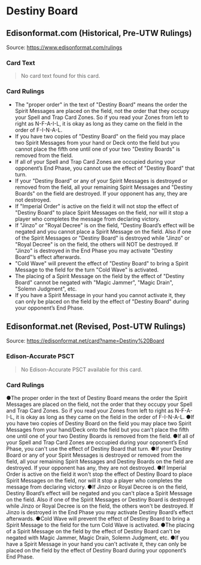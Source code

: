 # Destiny Board

## Edisonformat.com (Historical, Pre-UTW Rulings)

Source: https://www.edisonformat.com/rulings

### Card Text

> No card text found for this card.

### Card Rulings

*   The "proper order" in the text of "Destiny Board" means the order the Spirit Messages are placed on the field, not the order that they occupy your Spell and Trap Card Zones. So if you read your Zones from left to right as N-F-A-I-L, it is okay as long as they came on the field in the order of F-I-N-A-L.
*   If you have two copies of "Destiny Board" on the field you may place two Spirit Messages from your hand or Deck onto the field but you cannot place the fifth one until one of your two "Destiny Boards" is removed from the field.
*   If all of your Spell and Trap Card Zones are occupied during your opponent’s End Phase, you cannot use the effect of "Destiny Board" that turn.
*   If your "Destiny Board" or any of your Spirit Messages is destroyed or removed from the field, all your remaining Spirit Messages and "Destiny Boards" on the field are destroyed. If your opponent has any, they are not destroyed.
*   If "Imperial Order" is active on the field it will not stop the effect of "Destiny Board" to place Spirit Messages on the field, nor will it stop a player who completes the message from declaring victory.
*   If "Jinzo" or "Royal Decree" is on the field, "Destiny Board’s effect will be negated and you cannot place a Spirit Message on the field. Also if one of the Spirit Messages or "Destiny Board" is destroyed while "Jinzo" or "Royal Decree" is on the field, the others will NOT be destroyed. If "Jinzo" is destroyed in the End Phase you may activate "Destiny Board"’s effect afterwards.
*   "Cold Wave" will prevent the effect of "Destiny Board" to bring a Spirit Message to the field for the turn "Cold Wave" is activated.
*   The placing of a Spirit Message on the field by the effect of "Destiny Board" cannot be negated with "Magic Jammer", "Magic Drain", "Solemn Judgment", etc.
*   If you have a Spirit Message in your hand you cannot activate it, they can only be placed on the field by the effect of "Destiny Board" during your opponent’s End Phase.

## Edisonformat.net (Revised, Post-UTW Rulings)

Source: https://edisonformat.net/card?name=Destiny%20Board

### Edison-Accurate PSCT

> No Edison-Accurate PSCT available for this card.

### Card Rulings

●The proper order in the text of Destiny Board means the order the Spirit Messages are placed on the field, not the order that they occupy your Spell and Trap Card Zones. So if you read your Zones from left to right as N-F-A-I-L, it is okay as long as they came on the field in the order of F-I-N-A-L.
●If you have two copies of Destiny Board on the field you may place two Spirit Messages from your hand/Deck onto the field but you can't place the fifth one until one of your two Destiny Boards is removed from the field.
●If all of your Spell and Trap Card Zones are occupied during your opponent’s End Phase, you can't use the effect of Destiny Board that turn.
●If your Destiny Board or any of your Spirit Messages is destroyed or removed from the field, all your remaining Spirit Messages and Destiny Boards on the field are destroyed. If your opponent has any, they are not destroyed.
●If Imperial Order is active on the field it won't stop the effect of Destiny Board to place Spirit Messages on the field, nor will it stop a player who completes the message from declaring victory.
●If Jinzo or Royal Decree is on the field, Destiny Board’s effect will be negated and you can't place a Spirit Message on the field. Also if one of the Spirit Messages or Destiny Board is destroyed while Jinzo or Royal Decree is on the field, the others won't be destroyed. If Jinzo is destroyed in the End Phase you may activate Destiny Board’s effect afterwards.
●Cold Wave will prevent the effect of Destiny Board to bring a Spirit Message to the field for the turn Cold Wave is activated.
●The placing of a Spirit Message on the field by the effect of Destiny Board can't be negated with Magic Jammer, Magic Drain, Solemn Judgment, etc.
●If you have a Spirit Message in your hand you can't activate it, they can only be placed on the field by the effect of Destiny Board during your opponent’s End Phase.
            